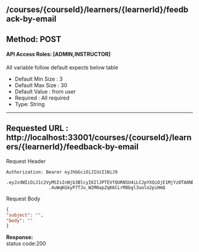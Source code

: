 
##  /courses/{courseId}/learners/{learnerId}/feedback-by-email

## Method: POST
#### API Access Roles: [ADMIN,INSTRUCTOR]
All variable follow  default expects below table
* Default Min Size : 3
* Default Max Size : 30
* Default Value : from user
* Required : All required
* Type: String


---
Requested URL : http://localhost:33001/courses/{courseId}/learners/{learnerId}/feedback-by-email<br>
---
Request Header
```
Authorization: Bearer eyJhbGciOiJIUzI1NiJ9
                .eyJzdWIiOiJ1c2VyMSIsInNjb3BlcyI6IlJPTEVfQURNSU4iLCJpYXQiOjE1MjYzOTA0NDMsImV4cCI6MTUyNjQwODQ0M30
                .4uWqKGkyP7TJu_W2M0apZqK6CLrM8bgl3uolo2piHmQ
```
Request Body
```json
{
"subject": "",
"body": ""
}
```
**Response:** <br>
status code:200

